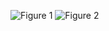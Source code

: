 ![Figure 1](https://raw.githubusercontent.com/Educorreia932/MNUM/master/Chapter%4/Figure_1.png)
![Figure 2](https://raw.githubusercontent.com/Educorreia932/MNUM/master/Chapter%4/Figure_2.png)